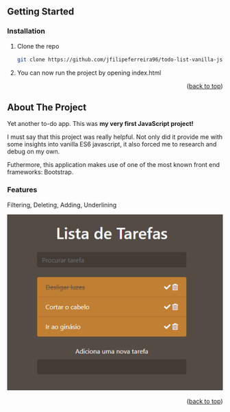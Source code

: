 <!-- PROJECT LOGO -->
<br />
<div align="center">

</div>

<!-- GETTING STARTED -->
## Getting Started

### Installation
1. Clone the repo
   ```sh
   git clone https://github.com/jfilipeferreira96/todo-list-vanilla-js.git
   ```
2. You can now run the project by opening index.html


<p align="right">(<a href="#top">back to top</a>)</p>

<!-- ABOUT THE PROJECT -->
## About The Project
Yet another to-do app. This was **my very first JavaScript project!**

I must say that this project was really helpful. Not only did it provide me with some insights into vanilla ES6 javascript, it also forced me to research and debug on my own.

Futhermore, this application makes use of one of the most known front end frameworks: Bootstrap.

### Features
Filtering, Deleting, Adding, Underlining

<p align="center">
<img  width="auto" height="auto" src="./img/1.PNG"  />


<p align="right">(<a href="#top">back to top</a>)</p>


